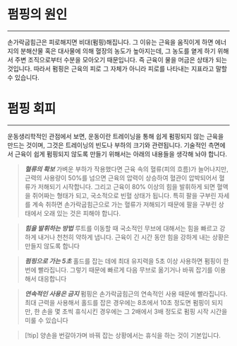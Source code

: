 # 펌핑의 원인
---
손가락굽힘근은 피로해지면 비대(펌핑)해집니다. 그 이유는 근육을 움직이게 하면 에너지의 분해산물 혹은 대사물에 의해 혈장의 농도가 높아지는데, 그 농도를 옅게 하기 위해서 주변 조직으로부터 수분을 모아오기 때문입니다. 즉 근육이 물을 머금은 상태가 되는 것입니다. 따라서 펌핑은 근육의 피로 그 자체가 아니라 피로를 나타내는 지표라고 말할 수 있습니다.
# 펌핑 회피
---
운동생리학적인 관점에서 보면, 운동이란 트레이닝을 통해 쉽게 펌핑되지 않는 근육을 만드는 것이며, 그것은 트레이닝의 빈도나 부하의 크기와 관련됩니다. 기술적인 측면에서 근육이 쉽게 펌핑되지 않도록 만들기 위해서는 아래의 내용들을 생각해 놔야 합니다.

> ***혈류의 확보***
> 가벼운 부하가 작용했다면 근육 속의 혈류(피의 흐름)가 늘어나지만, 근력의 사용량이 50%를 넘으면 근육의 압력이 상승하여 혈관이 압박되어서 혈류가 저해되기 시작합니다.
> 그리고 근육이 80% 이상의 힘을 발휘하게 되면 혈액을 쥐어짜는 형태가 되고, 국소적으로 빈혈 상태가 됩니다. 특히 팔을 구부린 자세를 계속 취하면 손가락굽힘근으로 가는 혈류가 저해되기 때문에 팔을 구부린 상태에서 오래 있는 것은 피해야 합니다.

> ***힘을 발휘하는 방법***
> 루트를 이동할 때 국소적인 무브에 대해서는 힘을 빠르고 강하게 내거나 천천히 약하게 냅니다. 근육이 긴 시간 동안 힘을 강하게 내는 상황은 만들지 않도록 합니다

> ***펌핑으로 가는 5초***
> 홀드를 잡는 데에 최대 유지력을 5초 이상 사용하면 펌핑이 한 번에 빨라집니다. 그렇기 때문에 빠르게 다음 무브로 옮기거나 바꿔 잡기를 이용해서 대응합니다

> ***연속적인 사용은 금지***
> 펌핑은 손가락굽힘근의 연속적인 사용 때문에 빨라집니다. 최대 근력을 사용해서 홀드를 잡은 경우에는 8초에서 10초 정도면 펌핑이 되지만, 한 손을 몇 초씩 휴식시킨 경우에는 그 2배에서 3배 정도로 펌핑 시작 시간을 미룰 수 있습니다

> [!tip] 양손을 번갈아가며 바꿔 잡는 상황에서는 휴식을 하는 것이 기본입니다.